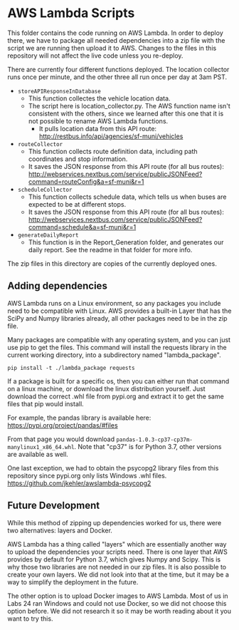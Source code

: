 # AWS Lambda Scripts

This folder contains the code running on AWS Lambda.  In order to deploy there, we have to package all needed dependencies into a zip file with the script we are running then upload it to AWS.  Changes to the files in this repository will not affect the live code unless you re-deploy.

There are currently four different functions deployed.  The location collector runs once per minute, and the other three all run once per day at 3am PST.

- `storeAPIResponseInDatabase`
  - This function collectes the vehicle location data.
  - The script here is location_collector.py.  The AWS function name isn't consistent with the others, since we learned after this one that it is not possible to rename AWS Lambda functions.
    - It pulls location data from this API route: http://restbus.info/api/agencies/sf-muni/vehicles
- `routeCollector`
  - This function collects route definition data, including path coordinates and stop information.
  - It saves the JSON response from this API route (for all bus routes): http://webservices.nextbus.com/service/publicJSONFeed?command=routeConfig&a=sf-muni&r=1
- `scheduleCollector`
  - This function collects schedule data, which tells us when buses are expected to be at different stops.
  - It saves the JSON response from this API route (for all bus routes): http://webservices.nextbus.com/service/publicJSONFeed?command=schedule&a=sf-muni&r=1
- `generateDailyReport`
  - This function is in the Report_Generation folder, and generates our daily report.  See the readme in that folder for more info.

The zip files in this directory are copies of the currently deployed ones.

## Adding dependencies

AWS Lambda runs on a Linux environment, so any packages you include need to be compatible with Linux.  AWS provides a built-in Layer that has the SciPy and Numpy libraries already, all other packages need to be in the zip file.

Many packages are compatible with any operating system, and you can just use pip to get the files.  This command will install the requests library in the current working directory, into a subdirectory named "lambda_package".

`pip install -t ./lambda_package requests`

If a package is built for a specific os, then you can either run that command on a linux machine, or download the linux distribution yourself.  Just download the correct .whl file from pypi.org and extract it to get the same files that pip would install.

For example, the pandas library is available here: <https://pypi.org/project/pandas/#files>

From that page you would download `pandas-1.0.3-cp37-cp37m-manylinux1_x86_64.whl`.  Note that "cp37" is for Python 3.7, other versions are available as well.

One last exception, we had to obtain the psycopg2 library files from this repository since pypi.org only lists Windows .whl files.  <https://github.com/jkehler/awslambda-psycopg2>

## Future Development

While this method of zipping up dependencies worked for us, there were two alternatives: layers and Docker.

AWS Lambda has a thing called "layers" which are essentially another way to upload the dependencies your scripts need.  There is one layer that AWS provides by default for Python 3.7, which gives Numpy and Scipy.  This is why those two libraries are not needed in our zip files.  It is also possible to create your own layers.  We did not look into that at the time, but it may be a way to simplify the deployment in the future.

The other option is to upload Docker images to AWS Lambda.  Most of us in Labs 24 ran Windows and could not use Docker, so we did not choose this option before.  We did not research it so it may be worth reading about it you want to try this.
